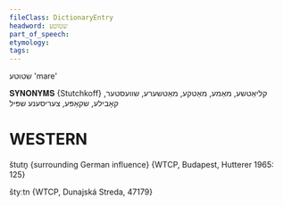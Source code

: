 ```yaml
---
fileClass: DictionaryEntry
headword: שטוטע
part_of_speech: 
etymology: 
tags: 
---
```

שטוטע
'mare'

𝐒𝐘𝐍𝐎𝐍𝐘𝐌𝐒 {Stutchkoff}
קליאַטשע, מאַמע, מאַטקע, מאַטשערע, שוועסטער, קאָבילע, שקאַפּע, צעריסענע שפּיל

WESTERN
========

štutn̥ {surrounding German influence} {WTCP, Budapest, Hutterer 1965: 125}

štyːtn {WTCP, Dunajská Streda, 47179}
